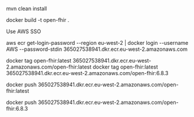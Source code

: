 
mvn clean install

docker build -t open-fhir .

Use AWS SSO

aws ecr get-login-password --region eu-west-2 | docker login --username AWS --password-stdin 365027538941.dkr.ecr.eu-west-2.amazonaws.com

docker tag open-fhir:latest 365027538941.dkr.ecr.eu-west-2.amazonaws.com/open-fhir:latest
docker tag open-fhir:latest 365027538941.dkr.ecr.eu-west-2.amazonaws.com/open-fhir:6.8.3

docker push 365027538941.dkr.ecr.eu-west-2.amazonaws.com/open-fhir:latest

docker push 365027538941.dkr.ecr.eu-west-2.amazonaws.com/open-fhir:6.8.3
